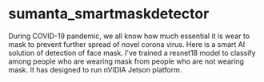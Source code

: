 # sumanta_smartmaskdetector
During COVID-19 pandemic, we all know how much essential it is wear to mask to prevent further spread of novel corona virus. Here is a smart AI solution of detection of face mask. I've trained a resnet18 model to classify among people who are wearing mask from people who are not wearing mask. It has designed to run nVIDIA Jetson platform. 
